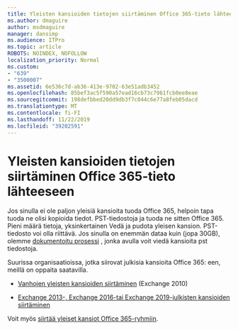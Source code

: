 ```yaml
---
title: Yleisten kansioiden tietojen siirtäminen Office 365-tieto lähteeseen
ms.author: dmaguire
author: msdmaguire
manager: dansimp
ms.audience: ITPro
ms.topic: article
ROBOTS: NOINDEX, NOFOLLOW
localization_priority: Normal
ms.custom:
- "639"
- "3500007"
ms.assetid: 6e536c7d-ab36-413e-9702-63e51adb3452
ms.openlocfilehash: 85bef3ac5f590a57ead16cb73c7961fcb0ee8eae
ms.sourcegitcommit: 198defbbed20dd9db3f7c044c6e77a8feb05dacd
ms.translationtype: MT
ms.contentlocale: fi-FI
ms.lasthandoff: 11/22/2019
ms.locfileid: "39202591"
---
```

# <a name="migrate-public-folder-data-to-office-365"></a>Yleisten kansioiden tietojen siirtäminen Office 365-tieto lähteeseen

Jos sinulla ei ole paljon yleisiä kansioita tuoda Office 365, helpoin tapa tuoda ne olisi kopioida tiedot. PST-tiedostoja ja tuoda ne sitten Office 365. Pieni määrä tietoja, yksinkertainen Vedä ja pudota yleisen kansion. PST-tiedosto voi olla riittävä. Jos sinulla on enemmän dataa kuin (jopa 30GB), olemme [dokumentoitu prosessi](https://technet.microsoft.com/library/dn874017%28v=exchg.150%29.aspx) , jonka avulla voit viedä kansioita pst tiedostoja.
  
Suurissa organisaatioissa, jotka siirovat julkisia kansioita Office 365: een, meillä on oppaita saatavilla.
  
- [Vanhojen yleisten kansioiden siirtäminen](https://docs.microsoft.com/exchange/collaboration-exo/public-folders/batch-migration-of-legacy-public-folders) (Exchange 2010)

- [Exchange 2013-, Exchange 2016-tai Exchange 2019-julkisten kansioiden siirtäminen](https://docs.microsoft.com/Exchange/collaboration/public-folders/migrate-to-exchange-online)

Voit myös [siirtää yleiset kansiot Office 365-ryhmiin](https://docs.microsoft.com/Exchange/collaboration/public-folders/migrate-to-office-365-groups).
  